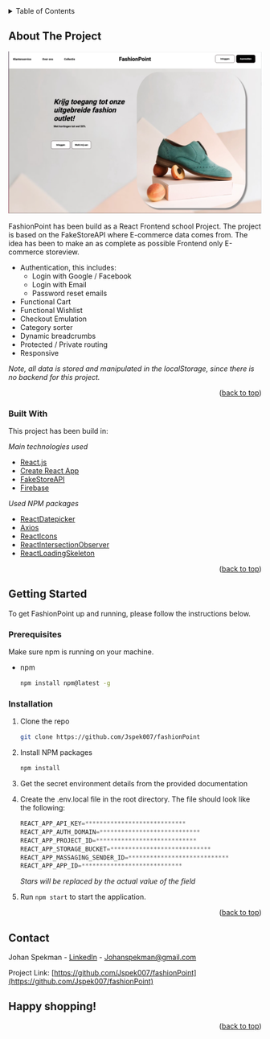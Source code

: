 <details>
  <summary>Table of Contents</summary>
  <ol>
    <li>
      <a href="#about-the-project">About The Project</a>
      <ul>
        <li><a href="#built-with">Built With</a></li>
      </ul>
    </li>
    <li>
      <a href="#getting-started">Getting Started</a>
      <ul>
        <li><a href="#prerequisites">Prerequisites</a></li>
        <li><a href="#installation">Installation</a></li>
      </ul>
    </li>
    <li><a href="#contact">Contact</a></li>
  </ol>
</details>

## About The Project

<img src="src/assets/images/readMe/LandingsPage.png" width="800px"/>

FashionPoint has been build as a React Frontend school Project.
The project is based on the FakeStoreAPI where E-commerce data comes from.
The idea has been to make an as complete as possible Frontend only E-commerce storeview.

- Authentication, this includes:
  - Login with Google / Facebook
  - Login with Email
  - Password reset emails
- Functional Cart
- Functional Wishlist
- Checkout Emulation
- Category sorter
- Dynamic breadcrumbs
- Protected / Private routing
- Responsive

_Note, all data is stored and manipulated in the localStorage, since there is no backend for this project._

<p align="right">(<a href="#top">back to top</a>)</p>

### Built With

This project has been build in:

_Main technologies used_

- [React.js](https://reactjs.org/)
- [Create React App](https://create-react-app.dev/)
- [FakeStoreAPI](https://fakestoreapi.com/)
- [Firebase](https://firebase.google.com/)

_Used NPM packages_

- [ReactDatepicker](https://github.com/Hacker0x01/react-datepicker)
- [Axios](https://github.com/axios/axios)
- [ReactIcons](https://react-icons.github.io/react-icons/)
- [ReactIntersectionObserver](https://github.com/thebuilder/react-intersection-observer)
- [ReactLoadingSkeleton](https://github.com/dvtng/react-loading-skeleton)

<p align="right">(<a href="#top">back to top</a>)</p>

## Getting Started

To get FashionPoint up and running, please follow the instructions below.

### Prerequisites

Make sure npm is running on your machine.

- npm
  ```sh
  npm install npm@latest -g
  ```

### Installation

1. Clone the repo
   ```sh
   git clone https://github.com/Jspek007/fashionPoint
   ```
2. Install NPM packages
   ```sh
   npm install
   ```
3. Get the secret environment details from the provided documentation

4. Create the .env.local file in the root directory. The file should look like the following:

   ```js
   REACT_APP_API_KEY=****************************
   REACT_APP_AUTH_DOMAIN=****************************
   REACT_APP_PROJECT_ID=****************************
   REACT_APP_STORAGE_BUCKET=****************************
   REACT_APP_MASSAGING_SENDER_ID=****************************
   REACT_APP_APP_ID=****************************
   ```

   _Stars will be replaced by the actual value of the field_

5. Run `npm start` to start the application.

<p align="right">(<a href="#top">back to top</a>)</p>

## Contact

Johan Spekman - [LinkedIn](https://www.linkedin.com/in/johan-spekman/) - Johanspekman@gmail.com

Project Link: [https://github.com/Jspek007/fashionPoint](https://github.com/Jspek007/fashionPoint)

## Happy shopping!

<p align="right">(<a href="#top">back to top</a>)</p>
